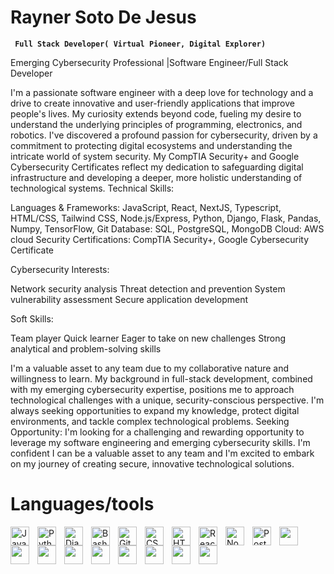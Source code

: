 # Rayner Soto De Jesus 
**` Full Stack Developer( Virtual Pioneer, Digital Explorer)`**


Emerging Cybersecurity Professional |Software Engineer/Full Stack Developer 

I'm a passionate software engineer with a deep love for technology and a drive to create innovative and user-friendly applications that improve people's lives. My curiosity extends beyond code, fueling my desire to understand the underlying principles of programming, electronics, and robotics. I've discovered a profound passion for cybersecurity, driven by a commitment to protecting digital ecosystems and understanding the intricate world of system security. My CompTIA Security+ and Google Cybersecurity Certificates reflect my dedication to safeguarding digital infrastructure and developing a deeper, more holistic understanding of technological systems.
Technical Skills:

Languages & Frameworks: JavaScript, React, NextJS, Typescript, HTML/CSS, Tailwind CSS, Node.js/Express, Python, Django, Flask, Pandas, Numpy, TensorFlow, Git
Database: SQL, PostgreSQL, MongoDB
Cloud: AWS cloud
Security Certifications: CompTIA Security+, Google Cybersecurity Certificate

Cybersecurity Interests:

Network security analysis
Threat detection and prevention
System vulnerability assessment
Secure application development

Soft Skills:

Team player
Quick learner
Eager to take on new challenges
Strong analytical and problem-solving skills

I'm a valuable asset to any team due to my collaborative nature and willingness to learn. My background in full-stack development, combined with my emerging cybersecurity expertise, positions me to approach technological challenges with a unique, security-conscious perspective. I'm always seeking opportunities to expand my knowledge, protect digital environments, and tackle complex technological problems.
Seeking Opportunity:
I'm looking for a challenging and rewarding opportunity to leverage my software engineering and emerging cybersecurity skills. I'm confident I can be a valuable asset to any team and I'm excited to embark on my journey of creating secure, innovative technological solutions.



Languages/tools
=========
<img align="left" alt="JavaScript" width="30px" style="padding-right:10px;" src="https://cdn.jsdelivr.net/gh/devicons/devicon/icons/javascript/javascript-plain.svg" />
<img align="left" alt="Python" width="30px" style="padding-right:10px;" src="https://cdn.jsdelivr.net/gh/devicons/devicon/icons/python/python-plain.svg" />
<img align="left" alt="Django" width="30px" height="30px" style="padding-right:10px;" src="https://static.djangoproject.com/img/logos/django-logo-positive.svg" />
<img align="left" alt="Bash" width="30px" style="padding-right:10px;" src="https://cdn.jsdelivr.net/gh/devicons/devicon/icons/bash/bash-original.svg" />
<img align="left" alt="Git" width="30px" style="padding-right:10px;" src="https://cdn.jsdelivr.net/gh/devicons/devicon/icons/git/git-original.svg" />
<img align="left" alt="CSS" width="30px" style="padding-right:10px;" src="https://cdn.jsdelivr.net/gh/devicons/devicon/icons/css3/css3-plain.svg" />
<img align="left" alt="HTML" width="30px" style="padding-right:10px;" src="https://cdn.jsdelivr.net/gh/devicons/devicon/icons/html5/html5-plain.svg" />
<img align="left" alt="React" width="30px" style="padding-right:10px;" src="https://cdn.jsdelivr.net/gh/devicons/devicon/icons/react/react-original.svg" />
<img align="left" alt="NodeJS" width="30px" style="padding-right:10px;" src="https://cdn.jsdelivr.net/gh/devicons/devicon/icons/nodejs/nodejs-original.svg" />
<img align="left" alt="Postgresql" width="30px" style="padding-right:10px;" src="https://www.vectorlogo.zone/logos/postgresql/postgresql-icon.svg" />
<img align="left"  width="30px" style="padding-right:10px;" src="https://cdn.jsdelivr.net/gh/devicons/devicon@latest/icons/flask/flask-original-wordmark.svg" />
<img align="left"  width="30px" style="padding-right:10px;" src="https://cdn.jsdelivr.net/gh/devicons/devicon@latest/icons/keras/keras-original-wordmark.svg" />
<img align="left"  width="30px" style="padding-right:10px;" src="https://cdn.jsdelivr.net/gh/devicons/devicon@latest/icons/mongodb/mongodb-original-wordmark.svg" />
<img align="left"  width="30px" style="padding-right:10px;" src="https://cdn.jsdelivr.net/gh/devicons/devicon@latest/icons/mysql/mysql-original-wordmark.svg" />
<img align="left"  width="30px" style="padding-right:10px;" src="https://cdn.jsdelivr.net/gh/devicons/devicon@latest/icons/nextjs/nextjs-original.svg" />
<img align="left"  width="30px" style="padding-right:10px;" src="https://cdn.jsdelivr.net/gh/devicons/devicon@latest/icons/pandas/pandas-original.svg" />
<img align="left"  width="30px" style="padding-right:10px;" src="https://cdn.jsdelivr.net/gh/devicons/devicon@latest/icons/postman/postman-original.svg" />
<img align="left"  width="30px" style="padding-right:10px;" src="https://cdn.jsdelivr.net/gh/devicons/devicon@latest/icons/tailwindcss/tailwindcss-original-wordmark.svg" />
<img align="left"  width="30px" style="padding-right:10px;" src="https://cdn.jsdelivr.net/gh/devicons/devicon@latest/icons/tensorflow/tensorflow-original.svg" />
<div data-iframe-width="150" data-iframe-height="270" data-share-badge-id="938580a5-353a-49d0-b3a0-f0237aeb8f11" data-share-badge-host="https://www.credly.com"></div>

          
          
          
          

          
          
          
          
          
          






